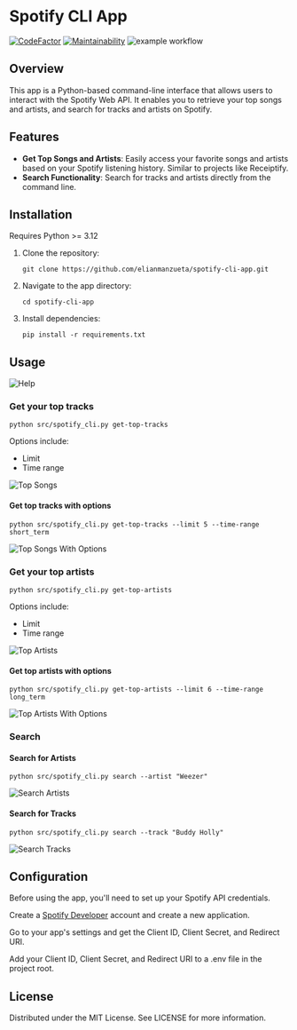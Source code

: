 # Spotify CLI App

[![CodeFactor](https://www.codefactor.io/repository/github/elianmanzueta/spotify-cli-app/badge/main)](https://www.codefactor.io/repository/github/elianmanzueta/spotify-cli-app/overview/main) [![Maintainability](https://api.codeclimate.com/v1/badges/4146453dcc13ff14ea59/maintainability)](https://codeclimate.com/github/elianmanzueta/spotify-cli-app/maintainability) ![example workflow](https://github.com/elianmanzueta/spotify-cli-app/actions/workflows/workflow.yml/badge.svg)

## Overview

This app is a Python-based command-line interface that allows users to interact with the Spotify Web API. It enables you to retrieve your top songs and artists, and search for tracks and artists on Spotify.

## Features

- **Get Top Songs and Artists**: Easily access your favorite songs and artists based on your Spotify listening history. Similar to projects like Receiptify.
- **Search Functionality**: Search for tracks and artists directly from the command line.

## Installation

Requires Python >= 3.12

1. Clone the repository:

   ```git clone https://github.com/elianmanzueta/spotify-cli-app.git```

2. Navigate to the app directory:

    `cd spotify-cli-app`

3. Install dependencies:

    `pip install -r requirements.txt`

## Usage

![Help](images/Help%20page.png)

### Get your top tracks

`python src/spotify_cli.py get-top-tracks`

Options include:

- Limit
- Time range

![Top Songs](images/Top%20Songs.png)

#### Get top tracks with options

`python src/spotify_cli.py get-top-tracks --limit 5 --time-range short_term`

![Top Songs With Options](images/Top%20Songs%20with%20Options.png)

### Get your top artists

`python src/spotify_cli.py get-top-artists`

Options include:

- Limit
- Time range

![Top Artists](images/Top%20Artists.png)

#### Get top artists with options

`python src/spotify_cli.py get-top-artists --limit 6 --time-range long_term`

![Top Artists With Options](images/Top%20Artists%20with%20Options.png)

### Search

#### Search for Artists

`python src/spotify_cli.py search --artist "Weezer"`

![Search Artists](images/Search%20-%20Artists.png)

#### Search for Tracks

`python src/spotify_cli.py search --track "Buddy Holly"`

![Search Tracks](images/Search%20-%20Tracks.png)

## Configuration

Before using the app, you'll need to set up your Spotify API credentials.

Create a [Spotify Developer](https://developer.spotify.com) account and create a new application. 

Go to your app's settings and get the Client ID, Client Secret, and Redirect URI.

Add your Client ID, Client Secret, and Redirect URI to a .env file in the project root.

## License

Distributed under the MIT License. See LICENSE for more information.
